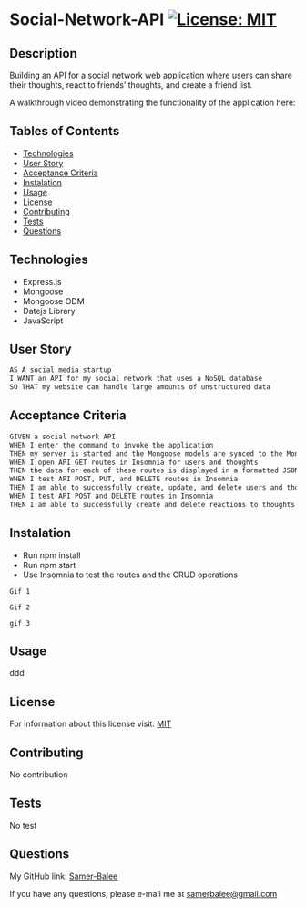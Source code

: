   # Social-Network-API [![License: MIT](https://img.shields.io/badge/License-MIT-yellow.svg)](https://opensource.org/licenses/MIT)

  ## Description
  Building an API for a social network web application where users can share their thoughts, react to friends’ thoughts, and create a friend list.

  A walkthrough video demonstrating the functionality of the application here: 

  ## Tables of Contents
  * [Technologies](#technologies)
  * [User Story](#user-story)
  * [Acceptance Criteria](#acceptance-criteria)
  * [Instalation](#instalation)
  * [Usage](#usage)
  * [License](#license)
  * [Contributing](#contributing)
  * [Tests](#tests)
  * [Questions](#questions)

  ## Technologies

  * Express.js
  * Mongoose
  * Mongoose ODM
  * Datejs Library
  * JavaScript

  ## User Story

```md
AS A social media startup
I WANT an API for my social network that uses a NoSQL database
SO THAT my website can handle large amounts of unstructured data
```

## Acceptance Criteria

```md
GIVEN a social network API
WHEN I enter the command to invoke the application
THEN my server is started and the Mongoose models are synced to the MongoDB database
WHEN I open API GET routes in Insomnia for users and thoughts
THEN the data for each of these routes is displayed in a formatted JSON
WHEN I test API POST, PUT, and DELETE routes in Insomnia
THEN I am able to successfully create, update, and delete users and thoughts in my database
WHEN I test API POST and DELETE routes in Insomnia
THEN I am able to successfully create and delete reactions to thoughts and add and remove friends to a user’s friend list
```
   
  ## Instalation
   
   * Run npm install
   * Run npm start
   * Use Insomnia to test the routes and the CRUD operations

    Gif 1

    Gif 2

    gif 3

  ## Usage
   ddd
  
  ## License
   For information about this license visit: [MIT](https://opensource.org/licenses/MIT)

  ## Contributing
   No contribution

  ## Tests
   No test

  ## Questions
  My GitHub link: [Samer-Balee](https://github.com/Samer-Balee)

  If you have any questions, please e-mail me at samerbalee@gmail.com
